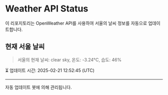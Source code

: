 
# Weather API Status

이 리포지토리는 OpenWeather API를 사용하여 서울의 날씨 정보를 자동으로 업데이트합니다.

## 현재 서울 날씨
> 서울의 현재 날씨: clear sky, 온도: -3.24°C, 습도: 46%

⏳ 업데이트 시간: 2025-02-21 12:52:45 (UTC)

---
자동 업데이트 봇에 의해 관리됩니다.
